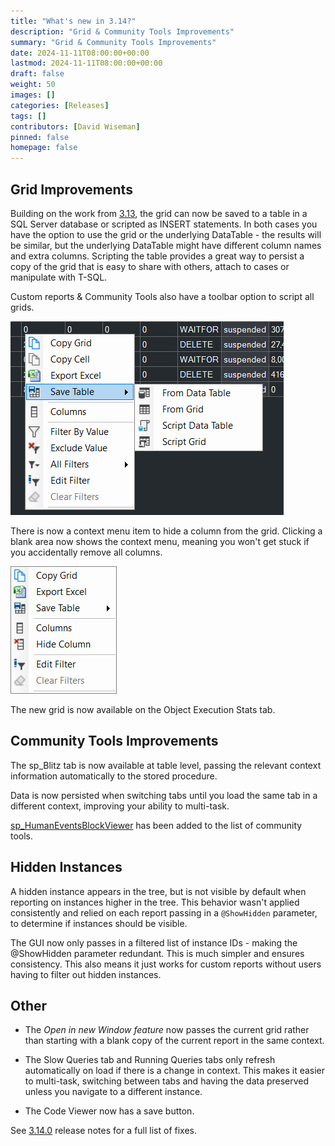 ```yaml
---
title: "What's new in 3.14?"
description: "Grid & Community Tools Improvements"
summary: "Grid & Community Tools Improvements"
date: 2024-11-11T08:00:00+00:00
lastmod: 2024-11-11T08:00:00+00:00
draft: false
weight: 50
images: []
categories: [Releases]
tags: []
contributors: [David Wiseman]
pinned: false
homepage: false
---
```

## Grid Improvements

Building on the work from [3.13](/content/blog/whats_new_in_3_13.0/), the grid can now be saved to a table in a SQL Server database or scripted as INSERT statements.  In both cases you have the option to use the grid or the underlying DataTable - the results will be similar, but the underlying DataTable might have different column names and extra columns.  Scripting the table provides a great way to persist a copy of the grid that is easy to share with others, attach to cases or manipulate with T-SQL.

Custom reports & Community Tools also have a toolbar option to script all grids.

[![Save Grid](save-grid.png)](save-grid.png)

There is now a context menu item to hide a column from the grid.  Clicking a blank area now shows the context menu, meaning you won't get stuck if you accidentally remove all columns.

[![Column Context Menu](column-context-menu.png)](column-context-menu.png)

The new grid is now available on the Object Execution Stats tab.

## Community Tools Improvements

The sp_Blitz tab is now available at table level, passing the relevant context information automatically to the stored procedure.

Data is now persisted when switching tabs until you load the same tab in a different context, improving your ability to multi-task.

[sp_HumanEventsBlockViewer](https://erikdarling.com/sp_humaneventsblockviewer/) has been added to the list of community tools.

## Hidden Instances

A hidden instance appears in the tree, but is not visible by default when reporting on instances higher in the tree.  This behavior wasn't applied consistently and relied on each report passing in a `@ShowHidden` parameter, to determine if instances should be visible.

The GUI now only passes in a filtered list of instance IDs - making the @ShowHidden parameter redundant.  This is much simpler and ensures consistency.  This also means it just works for custom reports without users having to filter out hidden instances.

## Other

* The *Open in new Window feature* now passes the current grid rather than starting with a blank copy of the current report in the same context.

* The Slow Queries tab and Running Queries tabs only refresh automatically on load if there is a change in context.  This makes it easier to multi-task, switching between tabs and having the data preserved unless you navigate to a different instance.

* The Code Viewer now has a save button.

See [3.14.0](https://github.com/trimble-oss/dba-dash/releases/tag/3.13.0) release notes for a full list of fixes.

